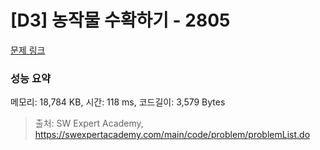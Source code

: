 # [D3] 농작물 수확하기 - 2805 

[문제 링크](https://swexpertacademy.com/main/code/problem/problemDetail.do?contestProbId=AV7GLXqKAWYDFAXB) 

### 성능 요약

메모리: 18,784 KB, 시간: 118 ms, 코드길이: 3,579 Bytes



> 출처: SW Expert Academy, https://swexpertacademy.com/main/code/problem/problemList.do